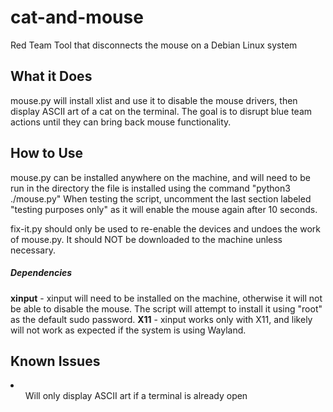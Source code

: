 # cat-and-mouse
Red Team Tool that disconnects the mouse on a Debian Linux system

<h2>What it Does</h2>
mouse.py will install xlist and use it to disable the mouse drivers, then display ASCII art of a cat on the terminal. The goal is to disrupt blue team actions until they can bring back mouse functionality.

<h2>How to Use</h2>
mouse.py can be installed anywhere on the machine, and will need to be run in the directory the file is installed using the command "python3 ./mouse.py" When testing the script, uncomment the last section labeled "testing purposes only" as it will enable the mouse again after 10 seconds. 

fix-it.py should only be used to re-enable the devices and undoes the work of mouse.py. It should NOT be downloaded to the machine unless necessary.

<h5>Dependencies</h5>
<b>xinput</b> - xinput will need to be installed on the machine, otherwise it will not be able to disable the mouse. The script will attempt to install it using "root" as the default sudo password.
<b>X11</b> - xinput works only with X11, and likely will not work as expected if the system is using Wayland. 

<h2>Known Issues</h2>
<li>
  <ul>Will only display ASCII art if a terminal is already open</ul>
</li>
